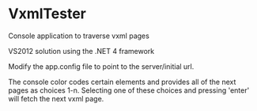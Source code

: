 VxmlTester
==========

Console application to traverse vxml pages

VS2012 solution using the .NET 4 framework

Modify the app.config file to point to the server/initial url.

The console color codes certain elements and provides all of the next pages as choices 1-n. Selecting one of these choices and pressing 'enter' will fetch the next vxml page.